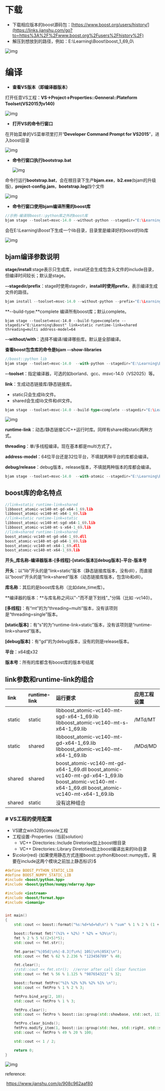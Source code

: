 # 下载

- 下载相应版本的boost源码包：[https://www.boost.org/users/history/](https://links.jianshu.com/go?to=https%3A%2F%2Fwww.boost.org%2Fusers%2Fhistory%2F)
- 解压到想放到的路径，例如：E:\Learning\Boost\boost_1_69_0\

![img](image/4163397-83c48a008b7c798d.png)

# 编译

- **查看VS版本（即编译器版本）**

打开任意VS工程：**VS->Project->Properties::Genneral::Plateform Toolset(VS2015为v140)**

![img](image/4163397-a286afc25d454e51.png)

- **打开VS的命令行窗口**

在开始菜单的VS菜单项里打开“**Developer Command Prompt for VS2015**”，进入boost目录

![img](image/4163397-37caab413b767d4c.png)

- **命令行窗口执行bootstrap.bat**

  ![img](image/4163397-fdedea2c0fd72a02.png)

命令行运行**bootstrap.bat**，会在根目录下生产**bjam.exe**，**b2.exe**(bjam的升级版)，**project-config.jam**，**bootstrap.log**四个文件

![img](image/4163397-4df5dc7bc003db49.png)

- **命令行窗口使用bjam编译所需的boost库**

```cpp
//示例-编译除boost::python库之外的boost库
bjam stage --toolset=msvc-14.0 --without-python --stagedir="E:\Learning\Boost" link=static runtime-link=shared threading=multi address-model=64
```

会在E:\Learning\Boost下生成一个lib目录，目录里是编译好的boost的lib库

![img](image/4163397-b1984d1ec49b972e.png)

## bjam编译参数说明

**stage/install**:stage表示只生成库，install还会生成包含头文件的include目录，但编译时间较长；默认是stage。

**--stagedir/prefix**：stage时使用stagedir，**install时使用prefix**，表示编译生成文件的路径。

```swift
bjam install --toolset=msvc-14.0 --without-python --prefix="E:\Learning\Boost" link=static runtime-link=shared threading=multi address-model=64
```

**--build-type:**complete 编译所有boost库；默认complete。

```tsx
bjam stage --toolset=msvc-14.0 --build-type=complete --stagedir="E:\Learning\Boost" link=static runtime-link=shared threading=multi address-model=64
```

**--without/with**：选择不编译/编译哪些库。默认是全部编译。

**查看boost包含库的命令是bjam --show-libraries**

```dart
//boost::python lib
bjam stage --toolset=msvc-14.0  --with-python --stagedir="E:\Learning\Boost" link=static threading=multi address-model=64
```

**--toolset**：指定编译器，可选的如borland、gcc、msvc-14.0（VS2025）等。

**link**：生成动态链接库/静态链接库。

- static只会生成lib文件。
- shared会生成lib文件和dll文件。

```go
bjam stage --toolset=msvc-14.0 --build-type=complete --stagedir="E:\Learning\Boost" link=shared runtime-link=shared threading=multi address-model=64
```

![img](image/4163397-ae785f2ea2ae63d1.png)

**runtime-link**：动态/静态链接C/C++运行时库。同样有shared和static两种方式。

**threading**：单/多线程编译。现在基本都是multi方式了。

**address-model**：64位平台还是32位平台，不填就两种平台的库都会编译。

**debug/release**：debug版本，release版本，不填就两种版本的库都会编译。

```dart
bjam stage --toolset=msvc-14.0  --with-atomic --stagedir="E:\Learning\Boost" link=static threading=multi address-model=64 debug
```

## boost库的命名特点

```cpp
//link=static runtime-link=shared
libboost_atomic-vc140-mt-gd-x64-1_69.lib
libboost_atomic-vc140-mt-x64-1_69.lib
//link=static runtime-link=static
libboost_atomic-vc140-mt-sgd-x64-1_69.lib
libboost_atomic-vc140-mt-s-x64-1_69.lib
//link=shared runtime-link=shared
boost_atomic-vc140-mt-gd-x64-1_69.dll
boost_atomic-vc140-mt-gd-x64-1_69.lib
boost_atomic-vc140-mt-x64-1_69.dll
boost_atomic-vc140-mt-x64-1_69.lib
```

**开头_库名称-编译器版本-[多线程]-[static版本][debug版本]-平台-版本号**

**开头**：以“lib”开头的是“link=static”版本（静态链接库版本，没有dll），而直接以“boost”开头的是“link=shared”版本（动态链接库版本，包含lib和dll）。

**库名称**：其后的是boost库名称（比如date_time库）。

**编译器的版本：**与库名称之间以"-"而不是下划线"_"分隔（比如 -vc140）。

**[多线程]**：有“mt”的为“threading=multi”版本，没有该项则是“threading=single”版本。

**[static版本]**：有“s”的为“runtime-link=static”版本，没有该项则是“runtime-link=shared”版本。

**[debug版本]**：有“gd”的为debug版本，没有的则是release版本。

**平台**：x64或x32

**版本号**：所有的库都含有boost库的版本号结尾

## link参数和runtime-link的组合

| link   | runtime-link | 运行要求                                                     | 应用工程设置 |
| :----- | :----------- | :----------------------------------------------------------- | :----------- |
| static | static       | libboost_atomic-vc140-mt-sgd-x64-1_69.lib  libboost_atomic-vc140-mt-s-x64-1_69.lib | /MTd/MT      |
| static | shared       | libboost_atomic-vc140-mt-gd-x64-1_69.lib  libboost_atomic-vc140-mt-x64-1_69.lib | /MDd/MD      |
| shared | shared       | boost_atomic-vc140-mt-gd-x64-1_69.dll  boost_atomic-vc140-mt-gd-x64-1_69.lib  boost_atomic-vc140-mt-x64-1_69.dll  boost_atomic-vc140-mt-x64-1_69.lib |              |
| shared | static       | 没有这种组合                                                 |              |

### # VS工程的使用配置

- VS建立win32的console工程
- 工程设置-Properties（当前solution）
  - VC++ Directories::Include Diretorise加上boost根目录
  - VC++ Directories::Library Diretoties加上boost编译出来的lib目录
- $\color{red} {如果使用静态方式连接boost::python和boost::numpy库，需要在include这两个模块之前加上静态标识}$

```cpp
#define BOOST_PYTHON_STATIC_LIB
#define BOOST_NUMPY_STATIC_LIB
#include <boost/python.hpp>
#include <boost/python/numpy/ndarray.hpp>
```

```cpp
#include <iostream>
#include <boost/format.hpp>
#include <iomanip>


int main()
{
    std::cout << boost::format("%s:%d+%d=%d\n") % "sum" % 1 % 2 % (1 + 2);

    boost::format fmt("(%1% + %2%) * %2% = %3%\n");
    fmt % 2 % 5 %((2+5)*5);
    std::cout << fmt.str();

    fmt.parse("%|05d|\n%|-8.3|f\n%| 10S|\n%|05X|\n");
    std::cout << fmt % 62 % 2.236 % "123456789" % 48;

    fmt.clear();  
    //std::cout << fmt.str();  //error after call clear function
    std::cout << fmt % 56 % 1.125 % "987654321" % 32;

    boost::format fmtPro("%1% %2% %3% %2% %1% \n");
    std::cout << fmtPro % 1 % 2 % 3;

    fmtPro.bind_arg(2, 10);
    std::cout << fmtPro % 1 % 3;

    fmtPro.clear();
    std::cout << fmtPro % boost::io::group(std::showbase, std::oct, 111) % 333;

    fmtPro.clear_binds();
    fmtPro.modify_item(1, boost::io::group(std::hex, std::right, std::showbase, std::setw(8), std::setfill('*')));
    std::cout << fmtPro % 49 % 20 % 100;

    std::cout << 1 / 2;

    return 0;
}
```

![img](image/4163397-c95c538b0f33a65f.png)



reference:

​	https://www.jianshu.com/p/908c962aaf80


